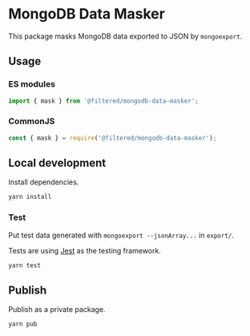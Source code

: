 # MongoDB Data Masker

This package masks MongoDB data exported to JSON by `mongoexport`.

## Usage

### ES modules

```ts
import { mask } from '@filtered/mongodb-data-masker';
```

### CommonJS

```js
const { mask } = require('@filtered/mongodb-data-masker');
```

## Local development

Install dependencies.

```sh
yarn install
```

### Test

Put test data generated with `mongoexport --jsonArray...` in `export/`.

Tests are using [Jest](https://jestjs.io/) as the testing framework.

```sh
yarn test
```

## Publish

Publish as a private package.

```sh
yarn pub
```
